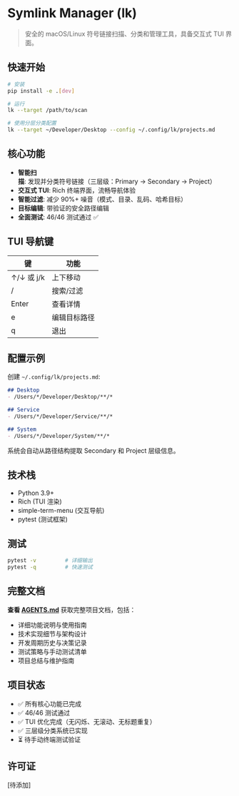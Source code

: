 # Symlink Manager (lk)

> 安全的 macOS/Linux 符号链接扫描、分类和管理工具，具备交互式 TUI 界面。

## 快速开始

```bash
# 安装
pip install -e .[dev]

# 运行
lk --target /path/to/scan

# 使用分层分类配置
lk --target ~/Developer/Desktop --config ~/.config/lk/projects.md
```

## 核心功能

- **智能扫描**: 发现并分类符号链接（三层级：Primary → Secondary → Project）
- **交互式 TUI**: Rich 终端界面，流畅导航体验
- **智能过滤**: 减少 90%+ 噪音（模式、目录、乱码、哈希目标）
- **目标编辑**: 带验证的安全路径编辑
- **全面测试**: 46/46 测试通过 ✅

## TUI 导航键

| 键 | 功能 |
|---|---|
| ↑/↓ 或 j/k | 上下移动 |
| / | 搜索/过滤 |
| Enter | 查看详情 |
| e | 编辑目标路径 |
| q | 退出 |

## 配置示例

创建 `~/.config/lk/projects.md`:

```markdown
## Desktop
- /Users/*/Developer/Desktop/**/*

## Service
- /Users/*/Developer/Service/**/*

## System
- /Users/*/Developer/System/**/*
```

系统会自动从路径结构提取 Secondary 和 Project 层级信息。

## 技术栈

- Python 3.9+
- Rich (TUI 渲染)
- simple-term-menu (交互导航)
- pytest (测试框架)

## 测试

```bash
pytest -v         # 详细输出
pytest -q         # 快速测试
```

## 完整文档

**查看 [AGENTS.md](./AGENTS.md)** 获取完整项目文档，包括：
- 详细功能说明与使用指南
- 技术实现细节与架构设计
- 开发周期历史与决策记录
- 测试策略与手动测试清单
- 项目总结与维护指南

## 项目状态

- ✅ 所有核心功能已完成
- ✅ 46/46 测试通过
- ✅ TUI 优化完成（无闪烁、无滚动、无标题重复）
- ✅ 三层级分类系统已实现
- ⏳ 待手动终端测试验证

## 许可证

[待添加]
